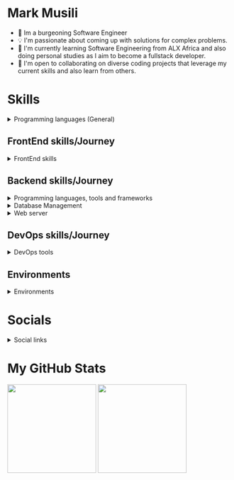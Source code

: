 <h1 align="Left">Mark Musili</h1>

* 👾 Im a burgeoning Software Engineer</h3>
* 💡 I'm passionate about coming up with solutions for complex problems.
* 🧠 I'm currently learning Software Engineering from ALX Africa and also doing personal studies as I aim to become a fullstack developer.
* 🤝 I'm open to collaborating on diverse coding projects that leverage my current skills and also learn from others.

# Skills

<details>
  <summary>Programming languages (General)</summary>
  <p>
    <img title=Python src="https://skillicons.dev/icons?i=python">
    <img title=C src="https://skillicons.dev/icons?i=c">
  </p>
</details>

## FrontEnd skills/Journey
<details>
  <summary>FrontEnd skills</summary>
  <p>
    <img title=HTML src="https://skillicons.dev/icons?i=html">
    <img title=CSS src="https://skillicons.dev/icons?i=css">
    <img title=JavaScript src="https://skillicons.dev/icons?i=js">
    <img title=Figma src="https://skillicons.dev/icons?i=figma">
    <img title=JQuery src="https://skillicons.dev/icons?i=jquery">
  </p>
</details>


## Backend skills/Journey

<details>
  <summary>Programming languages, tools and frameworks</summary>
  <p>
    <img title=Python src="https://skillicons.dev/icons?i=py">
    <img title=Flask src="https://skillicons.dev/icons?i=flask">
    <img title=Node.js src="https://skillicons.dev/icons?i=nodejs">
  </p>
</details>

<details>
  <summary>Database Management</summary>
  <p>
    <img title=MySQL src="https://skillicons.dev/icons?i=mysql">
  </p>
</details>

<details>
  <summary>Web server</summary>
  <p>
    <img title=Nginx src="https://skillicons.dev/icons?i=nginx">
  </p>
</details>

## DevOps skills/Journey
<details>
  <summary>DevOps tools</summary>
  <p>
    <img title=Bash src="https://skillicons.dev/icons?i=bash">
    <img title=Docker src="https://skillicons.dev/icons?i=docker">
    <img title=Git src="https://skillicons.dev/icons?i=git">
    <img title=GitHub src="https://skillicons.dev/icons?i=github">
  </p>
  </details>

## Environments
<details>
  <summary>Environments</summary>
  <p>
    <img title=Linux src="https://skillicons.dev/icons?i=linux">
    <img title=VisualCodeStudio src="https://skillicons.dev/icons?i=vscode">
    <img title=Vim src="https://skillicons.dev/icons?i=vim">
  </p>
</details>

# Socials
<details>
  <summary>Social links</summary>
  <p>
    <img title=discord src="https://skillicons.dev/icons?i=discord">
    <img title=Twitter src="https://skillicons.dev/icons?i=twitter">
    <img title=LinkedIn src="https://skillicons.dev/icons?i=linkedin">
  </p>
</details>

# My GitHub Stats
<p>
  <img height=200 align="center" src="https://github-readme-stats.vercel.app/api?username=MarkMusili&theme=dark"/>
  <img height=200 align="center" src="https://github-readme-stats.vercel.app/api/top-langs?username=MarkMusili&layout=compact&langs_count=8&card_width=320&theme=dark" />
</p>
